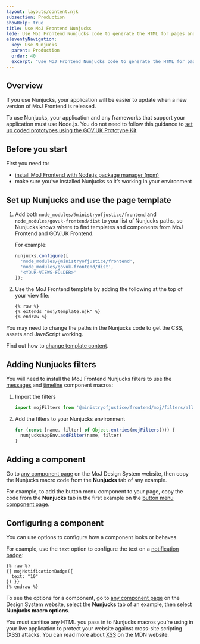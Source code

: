 ```yaml
---
layout: layouts/content.njk
subsection: Production
showHelp: true
title: Use MoJ Frontend Nunjucks
lede: Use MoJ Frontend Nunjucks code to generate the HTML for pages and components. 
eleventyNavigation:
  key: Use Nunjucks
  parent: Production
  order: 40
  excerpt: "Use MoJ Frontend Nunjucks code to generate the HTML for pages and components. You can also change the HTML that’s generated by passing options into the Nunjucks code."
---
```


## Overview

If you use Nunjucks, your application will be easier to update when a new version of MoJ Frontend is released.

To use Nunjucks, your application and any frameworks that support your application must use Node.js. You do not need to follow this guidance to [set up coded prototypes using the GOV.UK Prototype Kit](/prototyping/setting-up-coded-prototypes/).

## Before you start

First you need to:

- [install MoJ Frontend with Node.js package manager (npm)](/production/installing-with-npm/)
- make sure you’ve installed Nunjucks so it’s working in your environment

## Set up Nunjucks and use the page template

1. Add both `node_modules/@ministryofjustice/frontend` and `node_modules/govuk-frontend/dist` to your list of Nunjucks paths, so Nunjucks knows where to find templates and components from MoJ Frontend and GOV.UK Frontend.

   For example:

   ```js
   nunjucks.configure([
     'node_modules/@ministryofjustice/frontend',
     'node_modules/govuk-frontend/dist',
     '<YOUR-VIEWS-FOLDER>'
   ]);
   ```

2. Use the MoJ Frontend template by adding the following at the top of your view file:

   ```njk
   {% raw %}
   {% extends "moj/template.njk" %}
   {% endraw %}
   ```

You may need to change the paths in the Nunjucks code to get the CSS, assets and JavaScript working.

Find out how to [change template content](https://design-system.service.gov.uk/styles/page-template/#changing-template-content).

## Adding Nunjucks filters

You will need to install the MoJ Frontend Nunjucks filters to use the [messages](/components/messages/) and [timeline](/components/timeline/) component macros:

1. Import the filters

   ```mjs
   import mojFilters from '@ministryofjustice/frontend/moj/filters/all.js'
   ```

2. Add the filters to your Nunjucks environment

   ```mjs
   for (const [name, filter] of Object.entries(mojFilters())) {
     nunjucksAppEnv.addFilter(name, filter)
   }
   ```

## Adding a component

Go to [any component page](/components/) on the MoJ Design System website, then copy the Nunjucks macro code from the **Nunjucks** tab of any example.

For example, to add the button menu component to your page, copy the code from the **Nunjucks** tab in the first example on the [button menu component page](/components/button-menu/).

## Configuring a component

You can use options to configure how a component looks or behaves.

For example, use the `text` option to configure the text on a [notification badge](/components/notification-badge/):

```njk
{% raw %}
{{ mojNotificationBadge({
  text: "10"
}) }}
{% endraw %}
```

To see the options for a component, go to [any component page](/components/) on the Design System website, select the **Nunjucks** tab of an example, then select **Nunjucks macro options**.

You must sanitise any HTML you pass in to Nunjucks macros you’re using in your live application to protect your website against cross-site scripting (XSS) attacks. You can read more about [XSS](https://developer.mozilla.org/en-US/docs/Web/Security/Types_of_attacks#Cross-site_scripting_XSS) on the MDN website.
